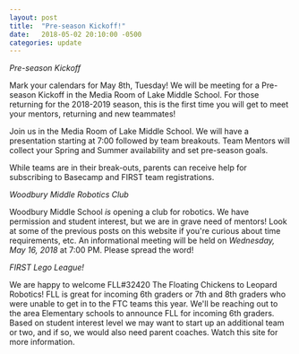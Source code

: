 ```yaml
---
layout: post
title:  "Pre-season Kickoff!"
date:   2018-05-02 20:10:00 -0500
categories: update
---
```


*Pre-season Kickoff*

Mark your calendars for May 8th, Tuesday! We will be meeting for a
Pre-season Kickoff in the Media Room of Lake Middle School. For those
returning for the 2018-2019 season, this is the first time you will
get to meet your mentors, returning and new teammates!

Join us in the Media Room of Lake Middle School. We will have a
presentation starting at 7:00 followed by team breakouts. Team Mentors
will collect your Spring and Summer availability and set pre-season
goals.

While teams are in their break-outs, parents can receive help for
subscribing to Basecamp and FIRST team registrations.

*Woodbury Middle Robotics Club*

Woodbury Middle School *is* opening a club for robotics. We have
permission and student interest, but we are in grave need of mentors!
Look at some of the previous posts on this website if you're curious
about time requirements, etc. An informational meeting will be held on
*Wednesday, May 16, 2018* at 7:00 PM. Please spread the word!

*FIRST Lego League!*

We are happy to welcome FLL#32420 The Floating Chickens to Leopard
Robotics! FLL is great for incoming 6th graders or 7th and 8th graders
who were unable to get in to the FTC teams this year.  We'll be
reaching out to the area Elementary schools to announce FLL for
incoming 6th graders. Based on student interest level we may want to
start up an additional team or two, and if so, we would also need
parent coaches. Watch this site for more information.